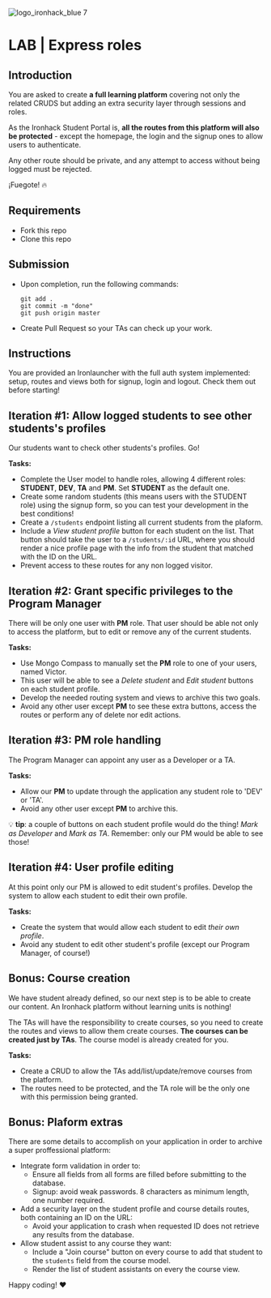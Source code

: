 ![logo_ironhack_blue 7](https://user-images.githubusercontent.com/23629340/40541063-a07a0a8a-601a-11e8-91b5-2f13e4e6b441.png)

# LAB | Express roles


## Introduction

You are asked to create **a full learning platform** covering not only the related CRUDS but adding an extra security layer through sessions and roles.

As the Ironhack Student Portal is, **all the routes from this platform will also be protected** - except the homepage, the login and the signup ones to allow users to authenticate. 

Any other route should be private, and any attempt to access without being logged must be rejected. 

¡Fuegote! 🔥


## Requirements

- Fork this repo
- Clone this repo

## Submission

- Upon completion, run the following commands:

  ```
  git add .
  git commit -m "done"
  git push origin master
  ```

- Create Pull Request so your TAs can check up your work.

## Instructions

You are provided an Ironlauncher with the full auth system implemented: setup, routes and views both for signup, login and logout. Check them out before starting!



## Iteration #1: Allow logged students to see other students's profiles

Our students want to check other students's profiles. Go!

**Tasks:**

- Complete the User model to handle roles, allowing 4 different roles: **STUDENT**, **DEV**, **TA** and **PM**. Set **STUDENT** as the default one. 
- Create some random students (this means users with the STUDENT role) using the signup form, so you can test your development in the best conditions!
- Create a `/students` endpoint listing all current students from the plaform.
- Include a _View student profile_ button for each student on the list. That button should take the user to a `/students/:id` URL, where you should render a nice profile page with the info from the student that matched with the ID on the URL.
- Prevent access to these routes for any non logged visitor.



## Iteration #2: Grant specific privileges to the Program Manager

There will be only one user with **PM** role. That user should be able not only to access the platform, but to edit or remove any of the current students.


**Tasks:**

- Use Mongo Compass to manually set the **PM** role to one of your users, named Victor.
- This user will be able to see a _Delete student_ and _Edit student_ buttons on each student profile. 
- Develop the needed routing system and views to archive this two goals.
- Avoid any other user except **PM** to see these extra buttons, access the routes or perform any of delete nor edit actions.


## Iteration #3: PM role handling 

The Program Manager can appoint any user as a Developer or a TA. 


**Tasks:**

- Allow our **PM** to update through the application any student role to 'DEV' or 'TA'.
- Avoid any other user except **PM** to archive this.

:bulb: __tip__: a couple of buttons on each student profile would do the thing! _Mark as Developer_ and _Mark as TA_. Remember: only our PM would be able to see those!


## Iteration #4: User profile editing

At this point only our PM is allowed to edit student's profiles. Develop the system to allow each student to edit their own profile.


**Tasks:**

- Create the system that would allow each student to edit _their own profile_.
- Avoid any student to edit other student's profile (except our Program Manager, of course!)




## Bonus: Course creation

We have student already defined, so our next step is to be able to create our content. An Ironhack platform without learning units is nothing!

The TAs will have the responsibility to create courses, so you need to create the routes and views to allow them create courses. **The courses can be created just by TAs**. The course model is already created for you.

**Tasks:**

- Create a CRUD to allow the TAs add/list/update/remove courses from the platform.
- The routes need to be protected, and the TA role will be the only one with this permission being granted.

## Bonus: Plaform extras

There are some details to accomplish on your application in order to archive a super proffessional platform:

- Integrate form validation in order to:
  - Ensure all fields from all forms are filled before submitting to the database.
  - Signup: avoid weak passwords. 8 characters as minimum length, one number required.
- Add a security layer on the student profile and course details routes, both containing an ID on the URL:
  - Avoid your application to crash when requested ID does not retrieve any results from the database.
- Allow student assist to any course they want:
  - Include a "Join course" button on every course to add that student to the `students` field from the course model.
  - Render the list of student assistants on every the course view.

Happy coding! :heart:
